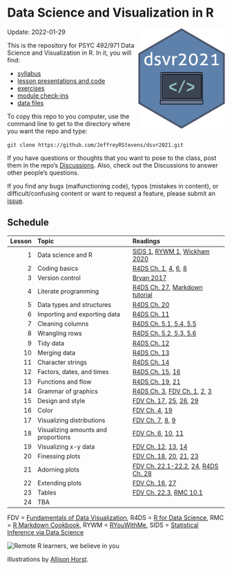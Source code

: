 
# Data Science and Visualization in R

<img src="images/dsvr2021_hex.png" alt="DSVR 2021 hex sticker" width="200" align="right"/>

Update: 2022-01-29

This is the repository for PSYC 492/971 Data Science and Visualization
in R. In it, you will find:

-   [syllabus](https://github.com/JeffreyRStevens/dsvr2021/blob/main/docs/syllabus.pdf)
-   [lesson presentations and
    code](https://github.com/JeffreyRStevens/dsvr2021/tree/main/docs/lessons)
-   [exercises](https://github.com/JeffreyRStevens/dsvr2021/tree/main/inst/tutorials)
-   [module
    check-ins](https://github.com/JeffreyRStevens/dsvr2021/tree/main/docs/checkins)
-   [data
    files](https://github.com/JeffreyRStevens/dsvr2021/tree/main/data)

To copy this repo to you computer, use the command line to get to the
directory where you want the repo and type:

`git clone https://github.com/JeffreyRStevens/dsvr2021.git`

If you have questions or thoughts that you want to pose to the class,
post them in the repo’s
[Discussions](https://github.com/JeffreyRStevens/dsvr2021/discussions).
Also, check out the Discussions to answer other people’s questions.

If you find any bugs (malfunctioning code), typos (mistakes in content),
or difficult/confusing content or want to request a feature, please
submit an [issue](https://github.com/JeffreyRStevens/dsvr2021/issues).

## Schedule

| Lesson | Topic                               | Readings                                                                                                                                                                                                                                                        |
|-------:|:------------------------------------|:----------------------------------------------------------------------------------------------------------------------------------------------------------------------------------------------------------------------------------------------------------------|
|      1 | Data science and R                  | [SIDS 1](https://moderndive.netlify.app/1-getting-started.html), [RYWM 1](https://rladiessydney.org/courses/ryouwithme/01-basicbasics-1/), [Wickham 2020](https://tidyverse.tidyverse.org/articles/manifesto.html)                                              |
|      2 | Coding basics                       | [R4DS Ch. 1](https://r4ds.had.co.nz/introduction.html), [4](https://r4ds.had.co.nz/workflow-basics.html), [6](https://r4ds.had.co.nz/workflow-scripts.html), [8](https://r4ds.had.co.nz/workflow-projects.html)                                                 |
|      3 | Version control                     | [Bryan 2017](https://doi.org/10.7287/peerj.preprints.3159v2)                                                                                                                                                                                                    |
|      4 | Literate programming                | [R4DS Ch. 27](https://r4ds.had.co.nz/r-markdown.html), [Markdown tutorial](https://commonmark.org/help/tutorial/)                                                                                                                                               |
|      5 | Data types and structures           | [R4DS Ch. 20](https://r4ds.had.co.nz/vectors.html)                                                                                                                                                                                                              |
|      6 | Importing and exporting data        | [R4DS Ch. 11](https://r4ds.had.co.nz/data-import.html)                                                                                                                                                                                                          |
|      7 | Cleaning columns                    | [R4DS Ch. 5.1, 5.4, 5.5](https://r4ds.had.co.nz/transform.html)                                                                                                                                                                                                 |
|      8 | Wrangling rows                      | [R4DS Ch. 5.2, 5.3, 5.6](https://r4ds.had.co.nz/transform.html)                                                                                                                                                                                                 |
|      9 | Tidy data                           | [R4DS Ch. 12](https://r4ds.had.co.nz/tidy-data.html)                                                                                                                                                                                                            |
|     10 | Merging data                        | [R4DS Ch. 13](https://r4ds.had.co.nz/relational-data.html)                                                                                                                                                                                                      |
|     11 | Character strings                   | [R4DS Ch. 14](https://r4ds.had.co.nz/strings.html)                                                                                                                                                                                                              |
|     12 | Factors, dates, and times           | [R4DS Ch. 15](https://r4ds.had.co.nz/factors.html), [16](https://r4ds.had.co.nz/dates-and-times.html)                                                                                                                                                           |
|     13 | Functions and flow                  | [R4DS Ch. 19](https://r4ds.had.co.nz/functions.html), [21](https://r4ds.had.co.nz/iteration.html)                                                                                                                                                               |
|     14 | Grammar of graphics                 | [R4DS Ch. 3](https://r4ds.had.co.nz/data-visualisation.html), [FDV Ch. 1](https://clauswilke.com/dataviz/introduction.html), [2](https://clauswilke.com/dataviz/aesthetic-mapping.html), [3](https://clauswilke.com/dataviz/coordinate-systems-axes.html)       |
|     15 | Design and style                    | [FDV Ch. 17](https://clauswilke.com/dataviz/proportional-ink.html), [25](https://clauswilke.com/dataviz/avoid-line-drawings.html), [26](https://clauswilke.com/dataviz/no-3d.html), [29](https://clauswilke.com/dataviz/telling-a-story.html)                   |
|     16 | Color                               | [FDV Ch. 4](https://clauswilke.com/dataviz/color-basics.html), [19](https://clauswilke.com/dataviz/color-pitfalls.html)                                                                                                                                         |
|     17 | Visualizing distributions           | [FDV Ch. 7](https://clauswilke.com/dataviz/histograms-density-plots.html), [8](https://clauswilke.com/dataviz/ecdf-qq.html), [9](https://clauswilke.com/dataviz/boxplots-violins.html)                                                                          |
|     18 | Visualizing amounts and proportions | [FDV Ch. 6](https://clauswilke.com/dataviz/visualizing-amounts.html), [10](https://clauswilke.com/dataviz/visualizing-proportions.html), [11](https://clauswilke.com/dataviz/nested-proportions.html)                                                           |
|     19 | Visualizing x-y data                | [FDV Ch. 12](https://clauswilke.com/dataviz/visualizing-associations.html), [13](https://clauswilke.com/dataviz/time-series.html), [14](https://clauswilke.com/dataviz/visualizing-trends.html)                                                                 |
|     20 | Finessing plots                     | [FDV Ch. 18](https://clauswilke.com/dataviz/overlapping-points.html), [20](https://clauswilke.com/dataviz/redundant-coding.html), [21](https://clauswilke.com/dataviz/multi-panel-figures.html), [23](https://clauswilke.com/dataviz/balance-data-context.html) |
|     21 | Adorning plots                      | [FDV Ch. 22.1-22.2](https://clauswilke.com/dataviz/figure-titles-captions.html), [24](https://clauswilke.com/dataviz/small-axis-labels.html), [R4DS Ch. 28](https://r4ds.had.co.nz/graphics-for-communication.html)                                             |
|     22 | Extending plots                     | [FDV Ch. 16](https://clauswilke.com/dataviz/visualizing-uncertainty.html), [27](https://clauswilke.com/dataviz/image-file-formats.html)                                                                                                                         |
|     23 | Tables                              | [FDV Ch. 22.3](https://clauswilke.com/dataviz/figure-titles-captions.html#tables), [RMC 10.1](https://bookdown.org/yihui/rmarkdown-cookbook/kable.html)                                                                                                         |
|     24 | TBA                                 |                                                                                                                                                                                                                                                                 |

FDV = [Fundamentals of Data
Visualization](https://clauswilke.com/dataviz), R4DS = [R for Data
Science](https://r4ds.had.co.nz/), RMC = [R Markdown
Cookbook](https://bookdown.org/yihui/rmarkdown-cookbook), RYWM =
[RYouWithMe](https://rladiessydney.org/courses/ryouwithme/), SIDS =
[Statistical Inference via Data
Science](https://moderndive.netlify.app/)

![Remote R learners, we believe in
you](images/monster_support_allisonhorst.jpg)

Illustrations by [Allison Horst](https://www.allisonhorst.com/).
